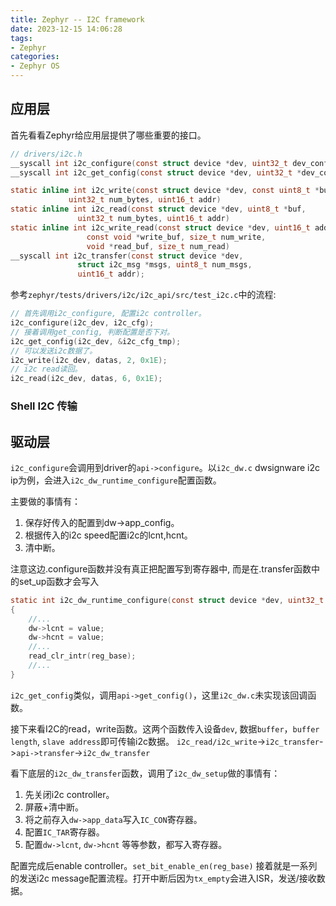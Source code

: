 ```yaml
---
title: Zephyr -- I2C framework
date: 2023-12-15 14:06:28
tags:
- Zephyr
categories:
- Zephyr OS
---
```


## 应用层

首先看看Zephyr给应用层提供了哪些重要的接口。

```c
// drivers/i2c.h
__syscall int i2c_configure(const struct device *dev, uint32_t dev_config);
__syscall int i2c_get_config(const struct device *dev, uint32_t *dev_config);

static inline int i2c_write(const struct device *dev, const uint8_t *buf,
			 uint32_t num_bytes, uint16_t addr)
static inline int i2c_read(const struct device *dev, uint8_t *buf,
			   uint32_t num_bytes, uint16_t addr)
static inline int i2c_write_read(const struct device *dev, uint16_t addr,
				 const void *write_buf, size_t num_write,
				 void *read_buf, size_t num_read)
__syscall int i2c_transfer(const struct device *dev,
			   struct i2c_msg *msgs, uint8_t num_msgs,
			   uint16_t addr);
```

参考`zephyr/tests/drivers/i2c/i2c_api/src/test_i2c.c`中的流程:

```c
// 首先调用i2c_configure, 配置i2c controller。
i2c_configure(i2c_dev, i2c_cfg);
// 接着调用get_config, 判断配置是否下对。
i2c_get_config(i2c_dev, &i2c_cfg_tmp);
// 可以发送i2c数据了。
i2c_write(i2c_dev, datas, 2, 0x1E);
// i2c read读回。
i2c_read(i2c_dev, datas, 6, 0x1E);
```

### Shell I2C 传输

## 驱动层

`i2c_configure`会调用到driver的`api->configure`。以`i2c_dw.c` dwsignware i2c ip为例，会进入`i2c_dw_runtime_configure`配置函数。

主要做的事情有：

1. 保存好传入的配置到dw->app_config。
2. 根据传入的i2c speed配置i2c的lcnt,hcnt。
3. 清中断。

<p class="note note-warning">注意这边.configure函数并没有真正把配置写到寄存器中, 而是在.transfer函数中的set_up函数才会写入</p>

```c
static int i2c_dw_runtime_configure(const struct device *dev, uint32_t config)
{
	//...
	dw->lcnt = value;
	dw->hcnt = value;
	//...
	read_clr_intr(reg_base);
	//...
}
```

`i2c_get_config`类似，调用`api->get_config()`，这里`i2c_dw.c`未实现该回调函数。

接下来看I2C的read，write函数。这两个函数传入设备`dev`, 数据`buffer`，`buffer length`, `slave address`即可传输i2c数据。
`i2c_read/i2c_write`->`i2c_transfer`->`api->transfer`->`i2c_dw_transfer`

看下底层的`i2c_dw_transfer`函数，调用了`i2c_dw_setup`做的事情有：

1. 先关闭i2c controller。
2. 屏蔽+清中断。
3. 将之前存入`dw->app_data`写入`IC_CON`寄存器。
4. 配置`IC_TAR`寄存器。
5. 配置`dw->lcnt`, `dw->hcnt` 等等参数，都写入寄存器。

配置完成后enable controller。`set_bit_enable_en(reg_base)`
接着就是一系列的发送i2c message配置流程。打开中断后因为`tx_empty`会进入ISR，发送/接收数据。
